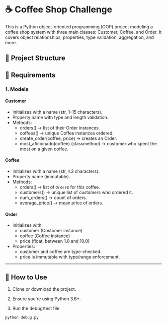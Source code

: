 # ☕ Coffee Shop Challenge

This is a Python object-oriented programming (OOP) project modeling a coffee shop system with three main classes: Customer, Coffee, and Order. It covers object relationships, properties, type validation, aggregation, and more.

## 📁 Project Structure


## 📌 Requirements

### 1. Models

#### Customer
- Initializes with a name (str, 1–15 characters).
- Property name with type and length validation.
- Methods:
  - orders() → list of their Order instances.
  - coffees() → unique Coffee instances ordered.
  - create_order(coffee, price) → creates an Order.
  - most_aficionado(coffee) (classmethod) → customer who spent the most on a given coffee.

#### Coffee
- Initializes with a name (str, ≥3 characters).
- Property name (immutable).
- Methods:
  - orders() → list of `Order`s for this coffee.
  - customers() → unique list of customers who ordered it.
  - num_orders() → count of orders.
  - average_price() → mean price of orders.

#### Order
- Initializes with:
  - customer (Customer instance)
  - coffee (Coffee instance)
  - price (float, between 1.0 and 10.0)
- Properties:
  - customer and coffee are type-checked.
  - price is immutable with type/range enforcement.

---

## 🔧 How to Use

1. Clone or download the project.

2. Ensure you're using Python 3.6+.

3. Run the debug/test file:

```bash
python debug.py